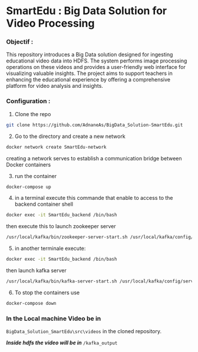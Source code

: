 # SmartEdu : Big Data Solution for Video Processing

### Objectif :

This repository introduces a Big Data solution designed for ingesting educational video data into HDFS. The system performs image processing operations on these videos and provides a user-friendly web interface for visualizing valuable insights. The project aims to support teachers in enhancing the educational experience by offering a comprehensive platform for video analysis and insights.

### Configuration :
1. Clone the repo
```bash
git clone https://github.com/AdnaneAs/BigData_Solution-SmartEdu.git
```

2. Go to the directory and create a new network
```bash
docker network create SmartEdu-network
```
creating a network serves to establish a communication bridge between Docker containers


3. run the container
```bash
docker-compose up
```

4. in a terminal execute this commande that enable to access to the backend container shell

```bash
docker exec -it SmartEdu_backend /bin/bash
```

then execute this to launch zookeeper server

```bash
/usr/local/kafka/bin/zookeeper-server-start.sh /usr/local/kafka/config/zookeeper.properties
```


5. in another terminale execute:

```bash
docker exec -it SmartEdu_backend /bin/bash
```

then launch kafka server

```bash
/usr/local/kafka/bin/kafka-server-start.sh /usr/local/kafka/config/server.properties
```

6. To stop the containers use
```bash
docker-compose down
```

### In the Local machine Video be in 
```BigData_Solution_SmartEdu\src\videos``` in the cloned  repository.

***Inside hdfs the video will be in*** ```/kafka_output```

<!-- ### Run the ingestion service

1. open a jupyter notebook in you browser (its already installed and running, you will find the link in the terminal where you run the conatiner ```docker-compose up```)

2. open ```kafka_producer.ipynb``` and run the cell
3. open ```kafka_consumer.ipynb``` and run the cell

### You can acced to the interface via 

```bash
localhost:3000
``` -->